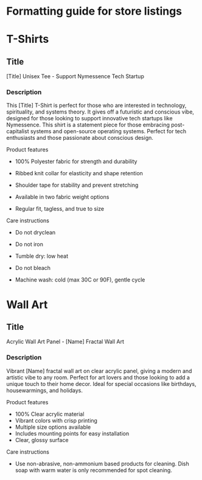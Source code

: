# Formatting guide for store listings

# T-Shirts

## Title

[Title] Unisex Tee - Support Nymessence Tech Startup

### Description

This [Title] T-Shirt is perfect for those who are interested in technology, spirituality, and systems theory. It gives off a futuristic and conscious vibe, designed for those looking to support innovative tech startups like Nymessence. This shirt is a statement piece for those embracing post-capitalist systems and open-source operating systems. Perfect for tech enthusiasts and those passionate about conscious design.

 

Product features

- 100% Polyester fabric for strength and durability

- Ribbed knit collar for elasticity and shape retention

- Shoulder tape for stability and prevent stretching

- Available in two fabric weight options

- Regular fit, tagless, and true to size

 

Care instructions

- Do not dryclean

- Do not iron

- Tumble dry: low heat

- Do not bleach

- Machine wash: cold (max 30C or 90F), gentle cycle

# Wall Art

## Title

Acrylic Wall Art Panel - [Name] Fractal Wall Art

### Description

Vibrant [Name] fractal wall art on clear acrylic panel, giving a modern and artistic vibe to any room. Perfect for art lovers and those looking to add a unique touch to their home decor. Ideal for special occasions like birthdays, housewarmings, and holidays.

Product features
- 100% Clear acrylic material
- Vibrant colors with crisp printing
- Multiple size options available
- Includes mounting points for easy installation
- Clear, glossy surface

Care instructions
- Use non-abrasive, non-ammonium based products for cleaning. Dish soap with warm water is only recommended for spot cleaning.
